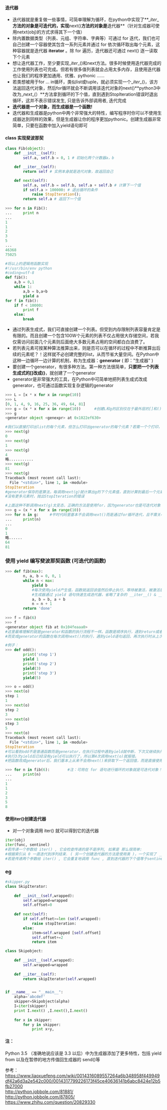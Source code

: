 #### 迭代器
* 迭代器就是重复做一些事情，可简单理解为循环，在python中实现了**\__iter__**方法的对象是可迭代的，实现**next()**方法的对象是**迭代器**（针对生成器可使用netxt(obj)的方式求得其下一个值）
* 除内置数据类型（列表、元组、字符串、字典等）可通过 for 迭代，我们也可自己创建一个容器使其包含一系列元素并通过 for 依次循环取出每个元素，这种容器就是迭代器 **iterator** 。除 for 遍历，迭代器还可通过 next() 逐一读取下个元素
* 想让迭代器工作，至少要实现\__iter__()和next方法。很多时候使用迭代器完成的工作使用列表也可完成。但若有很多值列表就会占用太多内存，且使用迭代器也让我们的程序更加通用、优雅、pythonic ......
* 若类想被用于for ... in循环，类似list或tuple，就必须实现一个\__iter__()，该方法返回迭代对象，然后for循环就会不断调用该迭代对象的next()**python3中改为\__next__(）**方法拿到循环的下个值，直到遇到StopIteration错误时退出循环，这并不表示错误发生, 只是告诉外部调用者, 迭代完成
* **迭代器是一个对象，而生成器是一个函数!**
* 迭代器和生成器是python中两个非常强大的特性，编写程序时你可以不使用生成器达到同样的效果，但是生成器让你的程序更加pythonic。创建生成器非常简单，只要在函数中加入yield语句即可
#### class 实现斐波那契
```python
class Fib(object):
    def __init__(self):
        self.a, self.b = 0, 1 # 初始化两个计数器a，b

    def __iter__(self):
        return self # 实例本身就是迭代对象，故返回自己

    def next(self):
        self.a, self.b = self.b, self.a + self.b # 计算下一个值
        if self.a > 100000: # 退出循环的条件
            raise StopIteration();
        return self.a # 返回下一个值
        
>>> for n in Fib():
...     print n
...
1
1
2
3
5
...
46368
75025

#将以上的逻辑用函数实现
#!/usr/bin/env python  
#coding=utf-8  
def fib():  
    a,b = 0,1  
    while 1:  
        a,b = b,a+b  
        yield a  
for f in fib():  
    if f < 10000:  
        print f  
    else:  
        break  
```
* 通过列表生成式，我们可直接创建一个列表。但受到内存限制列表容量肯定是有限的。而且创建一个包含100W个元素的列表不仅占用很大存储空间，若我仅需访问前面几个元素则后面绝大多数元素占用的空间都白白浪费了。
* 若列表元素可按某种算法推算出来，则是否可以在循环的过程中不断推算出后续的元素呢？！这样就不必创建完整的list，从而节省大量空间。在Python中这种一边循环一边计算的机制，称为生成器：**generator** ( 即："生成器" )
* 要创建一个generator，有很多种方法。第一种方法很简单，**只要把一个列表生成式的[]改成()**，就创建了一个generator
* generator是非常强大的工具，在Python中可简单地把列表生成式改成generator，也可通过函数实现复杂逻辑的generator
```python
>>> L = [x * x for x in range(10)]
>>> L
[0, 1, 4, 9, 16, 25, 36, 49, 64, 81]
>>> g = (x * x for x in range(10))      #创建L和g的区别仅在于最外层的[]和()，L是一个list，而g是一个generator
>>> g
<generator object <genexpr> at 0x1022ef630> 

#我们以直接打印出list的每个元素，但怎么打印出generator的每个元素？若需一个个打印，可通过next()获得generator的下个返回值：
>>> next(g)
0
>>> next(g)
1
>>> next(g)
4
略...........
>>> next(g)
81
>>> next(g)
Traceback (most recent call last):
  File "<stdin>", line 1, in <module>
StopIteration
#generator保存的是算法，每调用next(g)就计算出g的下个元素值，直到计算到最后一个元素
#没有更多元素时，抛出StopIteration的错误

#上面这种不断调用next(g)太变态，正确的方法是使用for，因为generator也是可迭代对象！(提示：xrange())
>>> g = (x * x for x in range(10)) 
>>> for n in g:     #平时代码里基本不会调用next()而是通过for循环迭代，且不需关心StopIteration错误
...     print(n)
... 
0
1
略......
64
81
```

### 使用 **yield** 编写斐波那契函数 (可迭代的函数)
```python
>>> def fib(max):
        n, a, b = 0, 0, 1
        while n < max:
            yield b 
            #每次使用yield产生值，函数就返回该值然后停止执行，等待被激活，被激活后继续在原来的位置执行。
            #生成器通过 yield 语句快速生成迭代器，省略了复杂的 __iter__() & __next__() 方式
            a, b = b, a + b
            n = n + 1
        return 'done'
    
>>> f = fib(6)
>>> f
<generator object fib at 0x104feaaa0>
#这里最难理解的就是generator和函数的执行流程不一样。函数是顺序执行，遇到return或者最后一行语句就返回。
#而变成generator的函数在每次调用next()的执行，遇到yield语句返回，再次执行时从上次返回的yield处继续执行。

#例子：
>>> def odd():
        print('step 1')
        yield 1
        print('step 2')
        yield(3)
        print('step 3')
        yield(5)

>>> o = odd()
>>> next(o)
step 1
1
>>> next(o)
step 2
3
>>> next(o)
step 3
5
>>> next(o)
Traceback (most recent call last):
  File "<stdin>", line 1, in <module>
StopIteration
#可以看到odd不是普通函数而是generator，在执行过程中遇到yield就中断，下次又继续执行。
#执行3次yield后已经没有yield可以执行了，所以第4次调用next(o)就报错。
#把函数改成generator后，我们基本上从来不会用next()来获取下一个返回值，而是直接使用for

>>> for n in fib(6):        #注：可用在 for 语句进行循环的对象就是可迭代对象！
...     print(n)
...
1
1
2
3
5
8
```

#### 使用iter()创建迭代器
* 对一个对象调用 iter() 就可以得到它的迭代器
```python
iter(obj)  
iter(func, sentinel)  
#若传递一个参数给 iter() , 它会检查传递的是不是序列, 如果是 那么很简单:
#根据索引从 0 一直迭代到序列结束. ( 另一个创建迭代器的方法是使用类 )，一个实现了 __iter__() 和 next() 方法的类可以作为迭代器使用
#若是传递两个参数给 iter() , 它会重复地调用 func , 直到迭代器的下个值等于sentinel .
```
### eg
```python
#skipper.py
class SkipIterator:
	
	def __init__(self,wrapped):
		self.wrapped=wrapped
		self.offset=0
		
	def next(self):
		if self.offset>=len (self.wrapped):
			raise stopIteration:
		else:
			item=self.wrapped [self.offset]
			self.offset+=2
			return item

class Skipobject:
	
	def __init__(self,wrapped):
		self.wrapped=wrapped
	
	def __iter__(self):
		return skipIterator(self.wrapped)


if __name__ == "__main__":
	alpha='abcdef'
	skipper=Skipobject(alpha)
	I=iter(skipper)
	print I.next() ,I.next(),I.next()
	
	for x in skipper:
		for y in skipper:
			print x+y,
```

#### 注：  
Python 3.5 （准确地说应该是 3.3 以后）中为生成器添加了更多特性，包括 yield from 以及在暂停的地方传值回生成器的 send()等

参考：   
https://www.liaoxuefeng.com/wiki/0014316089557264a6b348958f449949df42a6d3a2e542c000/0014317799226173f45ce40636141b6abc8424e12b5fb27000  
http://python.jobbole.com/81881/  
http://python.jobbole.com/87805/  
https://www.zhihu.com/question/20829330  
